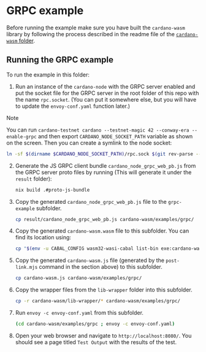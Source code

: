 
# GRPC example

Before running the example make sure you have built the `cardano-wasm` library by following the process described in the readme file of the [`cardano-wasm` folder](../..).

## Running the GRPC example

To run the example in this folder:

1.  Run an instance of the `cardano-node` with the GRPC server enabled and put the socket file for the GRPC server in the root folder of this repo with the name `rpc.socket`. (You can put it somewhere else, but you will have to update the `envoy-conf.yaml` function later.)

>[!NOTE]
>You can run `cardano-testnet cardano --testnet-magic 42 --conway-era --enable-grpc` and then export `CARDANO_NODE_SOCKET_PATH` variable as shown on the screen.
>Then you can create a symlink to the node socket:
>```bash
>ln -sf $(dirname $CARDANO_NODE_SOCKET_PATH)/rpc.sock $(git rev-parse --show-toplevel)/rpc.socket
>```

2.  Generate the JS GRPC client bundle `cardano_node_grpc_web_pb.js` from the GRPC server proto files by running (This will generate it under the `result` folder):
    ```bash
    nix build .#proto-js-bundle
    ```

3.  Copy the generated `cardano_node_grpc_web_pb.js` file to the `grpc-example` subfolder.
    ```bash
    cp result/cardano_node_grpc_web_pb.js cardano-wasm/examples/grpc/
    ```

4.  Copy the generated `cardano-wasm.wasm` file to this subfolder. You can find its location using:
    ```bash
    cp "$(env -u CABAL_CONFIG wasm32-wasi-cabal list-bin exe:cardano-wasm | tail -n1)" cardano-wasm/examples/grpc/
    ```

5.  Copy the generated `cardano-wasm.js` file (generated by the `post-link.mjs` command in the section above) to this subfolder.
    ```bash
    cp cardano-wasm.js cardano-wasm/examples/grpc/
    ```

6.  Copy the wrapper files from the `lib-wrapper` folder into this subfolder.
    ```bash
    cp -r cardano-wasm/lib-wrapper/* cardano-wasm/examples/grpc/
    ```

7.  Run `envoy -c envoy-conf.yaml` from this subfolder.
    ```bash
    (cd cardano-wasm/examples/grpc ; envoy -c envoy-conf.yaml)
    ```

8.  Open your web browser and navigate to `http://localhost:8080/`. You should see a page titled `Test Output` with the results of the test.


